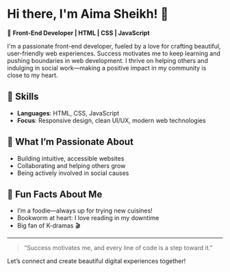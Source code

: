 # Hi there, I'm Aima Sheikh! 👋

🌼 **Front-End Developer | HTML | CSS | JavaScript**

I'm a passionate front-end developer, fueled by a love for crafting beautiful, user-friendly web experiences. Success motivates me to keep learning and pushing boundaries in web development. I thrive on helping others and indulging in social work—making a positive impact in my community is close to my heart.

## 🚀 Skills

- **Languages**: HTML, CSS, JavaScript
- **Focus**: Responsive design, clean UI/UX, modern web technologies

## 🌱 What I’m Passionate About

- Building intuitive, accessible websites
- Collaborating and helping others grow
- Being actively involved in social causes

## 🍜 Fun Facts About Me

- I’m a foodie—always up for trying new cuisines!
- Bookworm at heart: I love reading in my downtime
- Big fan of K-dramas 🎬

---

> “Success motivates me, and every line of code is a step toward it.”

Let’s connect and create beautiful digital experiences together!
